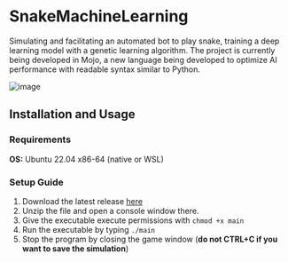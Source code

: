 # SnakeMachineLearning
Simulating and facilitating an automated bot to play snake, training a deep learning model with a genetic learning algorithm. The project is currently being developed in Mojo, a new language being developed to optimize AI performance with readable syntax similar to Python.

![image](https://github.com/gg-blake/SnakeGameMachineLearning/assets/32070003/acc1be1a-611c-4922-890b-dd2693d60d2b)


## Installation and Usage
### Requirements
**OS:** Ubuntu 22.04 x86-64 (native or WSL)
### Setup Guide
1. Download the latest release [here](https://github.com/gg-blake/SnakeGameMachineLearning/releases)
2. Unzip the file and open a console window there.
3. Give the executable execute permissions with `chmod +x main`
4. Run the executable by typing `./main`
5. Stop the program by closing the game window (**do not CTRL+C if you want to save the simulation**)

